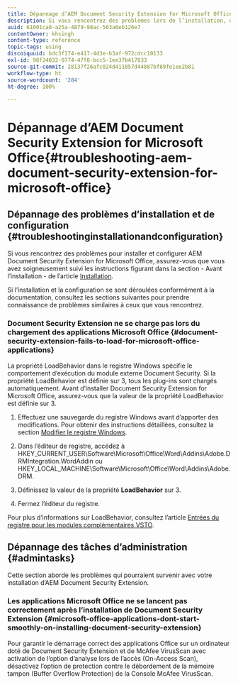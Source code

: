 ```yaml
---
title: Dépannage d’AEM Document Security Extension for Microsoft Office
description: Si vous rencontrez des problèmes lors de l’installation, de la configuration ou de l’utilisation d’AEM Document Security Extension for Microsoft Office, suivez les instructions figurant dans ce document.
uuid: 61001ca8-a25a-4879-98ac-563a6eb126e7
contentOwner: khsingh
content-type: reference
topic-tags: using
discoiquuid: bdc3f174-e417-4d3e-b3af-972cdcc10133
exl-id: 98f24032-0774-47f8-bcc5-1ee37b417833
source-git-commit: 28137f26afc024d411857d44887bf69fe1ee2b81
workflow-type: ht
source-wordcount: '284'
ht-degree: 100%

---
```


# Dépannage d’AEM Document Security Extension for Microsoft Office{#troubleshooting-aem-document-security-extension-for-microsoft-office}

## Dépannage des problèmes d’installation et de configuration {#troubleshootinginstallationandconfiguration}

Si vous rencontrez des problèmes pour installer et configurer AEM Document Security Extension for Microsoft Office, assurez-vous que vous avez soigneusement suivi les instructions figurant dans la section - Avant l’installation - de l’article [Installation](installing-configuring-aemdsext.md).

Si l’installation et la configuration se sont déroulées conformément à la documentation, consultez les sections suivantes pour prendre connaissance de problèmes similaires à ceux que vous rencontrez.

### Document Security Extension ne se charge pas lors du chargement des applications Microsoft Office {#document-security-extension-fails-to-load-for-microsoft-office-applications}

La propriété LoadBehavior dans le registre Windows spécifie le comportement d’exécution du module externe Document Security. Si la propriété LoadBehavior est définie sur 3, tous les plug-ins sont chargés automatiquement. Avant d’installer Document Security Extension for Microsoft Office, assurez-vous que la valeur de la propriété LoadBehavior est définie sur 3.

1. Effectuez une sauvegarde du registre Windows avant d’apporter des modifications. Pour obtenir des instructions détaillées, consultez la section [Modifier le registre Windows](https://support.microsoft.com/fr-fr/kb/136393).
1. Dans l’éditeur de registre, accédez à HKEY_CURRENT_USER\Software\Microsoft\Office\Word\Addins\Adobe.DRMIntegration.WordAddin ou HKEY_LOCAL_MACHINE\Software\Microsoft\Office\Word\Addins\Adobe.DRM.
1. Définissez la valeur de la propriété **LoadBehavior** sur 3.

1. Fermez l’éditeur du registre.

Pour plus d’informations sur LoadBehavior, consultez l’article [Entrées du registre pour les modules complémentaires VSTO](https://msdn.microsoft.com/fr-fr/library/bb386106.aspx#LoadBehavior).

## Dépannage des tâches d’administration {#admintasks}

Cette section aborde les problèmes qui pourraient survenir avec votre installation d’AEM Document Security Extension.

### Les applications Microsoft Office ne se lancent pas correctement après l’installation de Document Security Extension {#microsoft-office-applications-dont-start-smoothly-on-installing-document-security-extension}

Pour garantir le démarrage correct des applications Office sur un ordinateur doté de Document Security Extension et de McAfee VirusScan avec activation de l’option d’analyse lors de l’accès (On-Access Scan), désactivez l’option de protection contre le débordement de la mémoire tampon (Buffer Overflow Protection) de la Console McAfee VirusScan.
